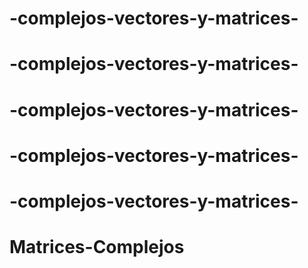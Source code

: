 # -complejos-vectores-y-matrices-
# -complejos-vectores-y-matrices-
# -complejos-vectores-y-matrices-
# -complejos-vectores-y-matrices-
# -complejos-vectores-y-matrices-
# Matrices-Complejos
